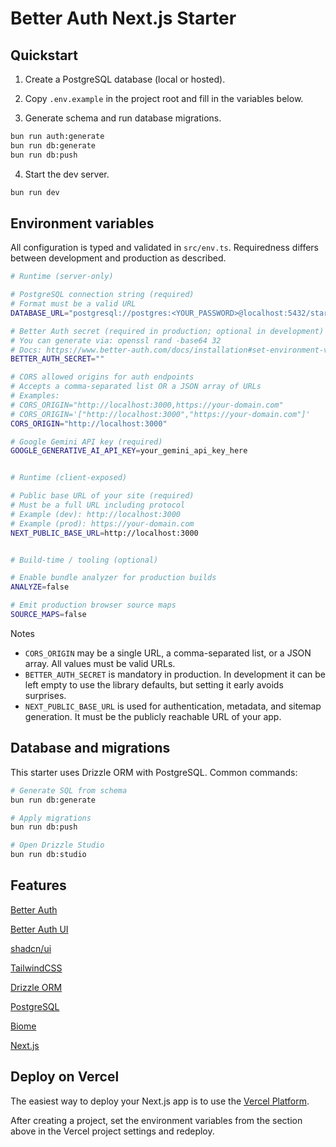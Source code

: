 # Better Auth Next.js Starter

## Quickstart

1) Create a PostgreSQL database (local or hosted).

2) Copy `.env.example` in the project root and fill in the variables below.

3) Generate schema and run database migrations.

```bash
bun run auth:generate
bun run db:generate
bun run db:push
```

4) Start the dev server.

```bash
bun run dev
```


## Environment variables

All configuration is typed and validated in `src/env.ts`. Requiredness differs between development and production as described.

```bash
# Runtime (server-only)

# PostgreSQL connection string (required)
# Format must be a valid URL
DATABASE_URL="postgresql://postgres:<YOUR_PASSWORD>@localhost:5432/starter"

# Better Auth secret (required in production; optional in development)
# You can generate via: openssl rand -base64 32
# Docs: https://www.better-auth.com/docs/installation#set-environment-variables
BETTER_AUTH_SECRET=""

# CORS allowed origins for auth endpoints
# Accepts a comma-separated list OR a JSON array of URLs
# Examples:
# CORS_ORIGIN="http://localhost:3000,https://your-domain.com"
# CORS_ORIGIN='["http://localhost:3000","https://your-domain.com"]'
CORS_ORIGIN="http://localhost:3000"

# Google Gemini API key (required)
GOOGLE_GENERATIVE_AI_API_KEY=your_gemini_api_key_here


# Runtime (client-exposed)

# Public base URL of your site (required)
# Must be a full URL including protocol
# Example (dev): http://localhost:3000
# Example (prod): https://your-domain.com
NEXT_PUBLIC_BASE_URL=http://localhost:3000


# Build-time / tooling (optional)

# Enable bundle analyzer for production builds
ANALYZE=false

# Emit production browser source maps
SOURCE_MAPS=false
```

Notes
- `CORS_ORIGIN` may be a single URL, a comma-separated list, or a JSON array. All values must be valid URLs.
- `BETTER_AUTH_SECRET` is mandatory in production. In development it can be left empty to use the library defaults, but setting it early avoids surprises.
- `NEXT_PUBLIC_BASE_URL` is used for authentication, metadata, and sitemap generation. It must be the publicly reachable URL of your app.


## Database and migrations

This starter uses Drizzle ORM with PostgreSQL. Common commands:

```bash
# Generate SQL from schema
bun run db:generate

# Apply migrations
bun run db:push

# Open Drizzle Studio
bun run db:studio
```


## Features

[Better Auth](https://better-auth.com)

[Better Auth UI](https://better-auth-ui.com)

[shadcn/ui](https://ui.shadcn.com)

[TailwindCSS](https://tailwindcss.com)

[Drizzle ORM](https://orm.drizzle.team)

[PostgreSQL](https://postgresql.org)

[Biome](https://biomejs.dev)

[Next.js](https://nextjs.org)

## Deploy on Vercel

The easiest way to deploy your Next.js app is to use the [Vercel Platform](https://vercel.com/new?utm_medium=default-template&filter=next.js&utm_source=create-next-app&utm_campaign=create-next-app-readme).

After creating a project, set the environment variables from the section above in the Vercel project settings and redeploy.